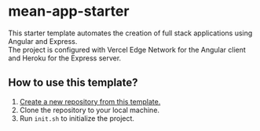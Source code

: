 # mean-app-starter

This starter template automates the creation of full stack applications using Angular and Express.  
The project is configured with Vercel Edge Network for the Angular client and Heroku for the Express server.

## How to use this template?

1. [Create a new repository from this template.](https://docs.github.com/en/repositories/creating-and-managing-repositories/creating-a-repository-from-a-template)
2. Clone the repository to your local machine.
3. Run `init.sh` to initialize the project.
